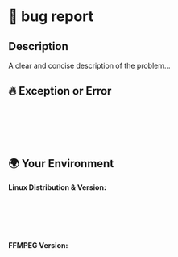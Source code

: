 # 🐞 bug report

## Description

<!-- ✍️--> A clear and concise description of the problem...

## 🔥 Exception or Error
<pre><code>

<!-- If the issue is accompanied by an exception or an error, please share it below: -->
<!-- ✍️-->

</code></pre>


## 🌍  Your Environment

**Linux Distribution & Version:**

<pre><code>

<!-- run $ `cat /etc/os-release` and paste output below -->
<!-- ✍️-->

</code></pre>

**FFMPEG Version:**
<pre><code>

<!-- run $ `ffmpeg -version` and paste output below -->
<!-- ✍️-->

</code></pre>
